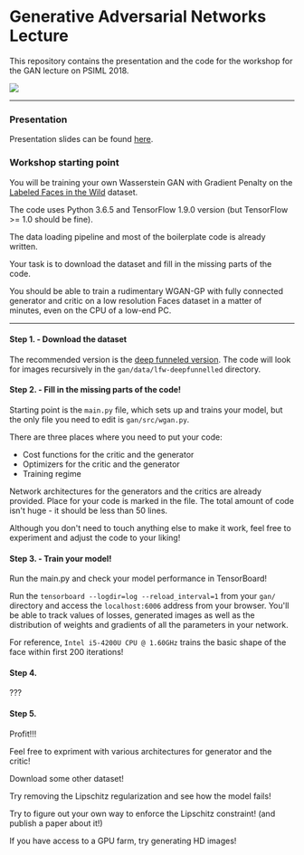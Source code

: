 # Generative Adversarial Networks Lecture

This repository contains the presentation and the code for the workshop for the GAN lecture on PSIML 2018.

![](workshops/gan/assets/gan_training_regime.png)

---

### Presentation

Presentation slides can be found [here](https://github.com/bgavran/GAN_Lecture_Materials/blob/master/presentation/presentation.pdf).

### Workshop starting point

You will be training your own Wasserstein GAN with Gradient Penalty on the [Labeled Faces in the Wild](http://vis-www.cs.umass.edu/lfw/) dataset.

The code uses Python 3.6.5 and TensorFlow 1.9.0 version (but TensorFlow >= 1.0 should be fine).

The data loading pipeline and most of the boilerplate code is already written.

Your task is to download the dataset and fill in the missing parts of the code.

You should be able to train a rudimentary WGAN-GP with fully connected generator and critic on a low resolution Faces dataset in a matter of minutes, even on the CPU of a low-end PC.

---

#### Step 1. - Download the dataset
The recommended version is the [deep funneled version](http://vis-www.cs.umass.edu/lfw/lfw-deepfunneled.tgz). 
The code will look for images recursively in the `gan/data/lfw-deepfunnelled` directory.

#### Step 2. - Fill in the missing parts of the code!

Starting point is the `main.py` file, which sets up and trains your model, but the only file you need to edit is `gan/src/wgan.py`.

There are three places where you need to put your code: 
* Cost functions for the critic and the generator
* Optimizers for the critic and the generator
* Training regime


Network architectures for the generators and the critics are already provided. 
Place for your code is marked in the file. 
The total amount of code isn't huge - it should be less than 50 lines.

Although you don't need to touch anything else to make it work, feel free to experiment and adjust the code to your liking!

#### Step 3. - Train your model!

Run the main.py and check your model performance in TensorBoard!

Run the `tensorboard --logdir=log --reload_interval=1` from your `gan/` directory and access the `localhost:6006` address from your browser.
You'll be able to track values of losses, generated images as well as the distribution of weights and gradients of all the parameters in your network.

For reference, `Intel i5-4200U CPU @ 1.60GHz` trains the basic shape of the face within first 200 iterations!

#### Step 4.
???

#### Step 5.
Profit!!!

Feel free to expriment with various architectures for generator and the critic! 

Download some other dataset! 

Try removing the Lipschitz regularization and see how the model fails!

Try to figure out your own way to enforce the Lipschitz constraint! (and publish a paper about it!)

If you have access to a GPU farm, try generating HD images!
